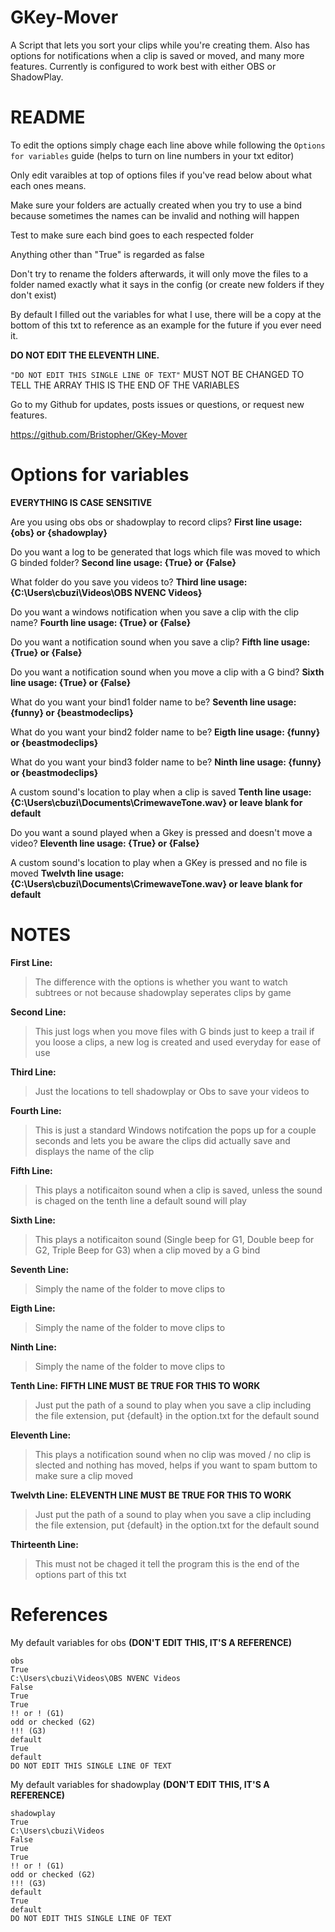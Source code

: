 # GKey-Mover
A Script that lets you sort your clips while you're creating them. Also has options for notifications when a clip is saved or moved, and many more features. Currently is configured to work best with either OBS or ShadowPlay.





# README
To edit the options simply chage each line above while following the ```Options for variables``` guide (helps to turn on line numbers in your txt editor)

Only edit varaibles at top of options files if you've read below about what each ones means.

Make sure your folders are actually created when you try to use a bind because sometimes the names can be invalid and nothing will happen

Test to make sure each bind goes to each respected folder

Anything other than "True" is regarded as false

Don't try to rename the folders afterwards, it will only move the files to a folder named exactly what it says in the config (or create new folders if they don't exist)

By default I filled out the variables for what I use,
there will be a copy at the bottom of this txt to reference as an example for the future if you ever need it.

**DO NOT EDIT THE ELEVENTH LINE.** 

`"DO NOT EDIT THIS SINGLE LINE OF TEXT"`
 MUST NOT BE CHANGED TO TELL THE ARRAY THIS IS THE END OF THE VARIABLES    
 
 
 
 
Go to my Github for updates, posts issues or questions, or request new features.

https://github.com/Bristopher/GKey-Mover








# Options for variables
**EVERYTHING IS CASE SENSITIVE**


Are you using obs obs or shadowplay to record clips?
**First line usage: {obs} or {shadowplay}**

Do you want a log to be generated that logs which file was moved to which G binded folder?
**Second line usage: {True} or {False}**

What folder do you save you videos to?
**Third line usage: {C:\Users\cbuzi\Videos\OBS NVENC Videos}**

Do you want a windows notification when you save a clip with the clip name?
**Fourth line usage: {True} or {False}** 

Do you want a notification sound when you save a clip?
**Fifth line usage: {True} or {False}** 

Do you want a notification sound when you move a clip with a G bind?
**Sixth line usage: {True} or {False}** 

What do you want your bind1 folder name to be?
**Seventh line usage: {funny} or {beastmodeclips}**

What do you want your bind2 folder name to be?
**Eigth line usage: {funny} or {beastmodeclips}**

What do you want your bind3 folder name to be?
**Ninth line usage: {funny} or {beastmodeclips}**

A custom sound's location to play when a clip is saved
**Tenth line usage: {C:\Users\cbuzi\Documents\CrimewaveTone.wav} or leave blank for default**

Do you want a sound played when a Gkey is pressed and doesn't move a video?
**Eleventh line usage: {True} or {False}**

A custom sound's location to play when a GKey is pressed and no file is moved
**Twelvth line usage: {C:\Users\cbuzi\Documents\CrimewaveTone.wav} or leave blank for default**








# NOTES
**First Line:**

>The difference with the options is whether you want to watch subtrees or not because shadowplay seperates clips by game

**Second Line:**

>This just logs when you move files with G binds just to keep a trail if you loose a clips, a new log is created and used everyday for ease of use

**Third Line:**

>Just the locations to tell shadowplay or Obs to save your videos to

**Fourth Line:**

>This is just a standard Windows notifcation the pops up for a couple seconds and lets you be aware the clips did actually save and displays the name of the clip

**Fifth Line:**

>This plays a notificaiton sound when a clip is saved, unless the sound is chaged on the tenth line a default sound will play

**Sixth Line:**	

>This plays a notificaiton sound (Single beep for G1, Double beep for G2, Triple Beep for G3) when a clip moved by a G bind

**Seventh Line:**

>Simply the name of the folder to move clips to

**Eigth Line:**

>Simply the name of the folder to move clips to

**Ninth Line:**

>Simply the name of the folder to move clips to

**Tenth Line:**	 **FIFTH LINE MUST BE TRUE FOR THIS TO WORK**

>Just put the path of a sound to play when you save a clip including the file extension, put {default} in the option.txt for the default sound

**Eleventh Line:**

>This plays a notification sound when no clip was moved / no clip is slected and nothing has moved, helps if you want to spam buttom to make sure a clip moved

**Twelvth Line:** **ELEVENTH LINE MUST BE TRUE FOR THIS TO WORK** 

>Just put the path of a sound to play when you save a clip including the file extension, put {default} in the option.txt for the default sound

**Thirteenth Line:** 

>This must not be chaged it tell the program this is the end of the options part of this txt












# References


My default variables for obs 
**(DON'T EDIT THIS, IT'S A REFERENCE)**
```
obs
True
C:\Users\cbuzi\Videos\OBS NVENC Videos
False
True
True
!! or ! (G1)
odd or checked (G2)
!!! (G3)
default
True
default
DO NOT EDIT THIS SINGLE LINE OF TEXT
```




My default variables for shadowplay
**(DON'T EDIT THIS, IT'S A REFERENCE)**
```
shadowplay
True
C:\Users\cbuzi\Videos
False
True
True
!! or ! (G1)
odd or checked (G2)
!!! (G3)
default
True
default
DO NOT EDIT THIS SINGLE LINE OF TEXT
```
